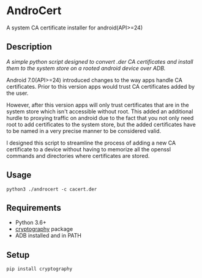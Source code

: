 # AndroCert
A system CA certificate installer for android(API>=24)
## Description
*A simple python script designed to convert .der CA certificates and install them to the system store on a rooted android device over ADB.*

Android 7.0(API>=24) introduced changes to the way apps handle CA certificates. Prior to this version apps would trust CA certificates added by the user.

   However, after this version apps will only trust certificates that are in the system store which isn't accessible without root. This added an additional
hurdle to proxying traffic on android due to the fact that you not only need root to add certificates to the system store, but the added certificates
have to be named in a very precise manner to be considered valid.

I designed this script to streamline the process of adding a new CA certificate to
a device without having to memorize all the openssl commands and directories where certificates are stored.

## Usage
```
python3 ./androcert -c cacert.der
```
## Requirements
* Python 3.6+
* [cryptography](https://pypi.org/project/cryptography/) package
* ADB installed and in PATH

## Setup
```
pip install cryptography
```
